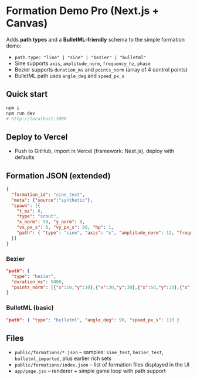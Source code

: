# Formation Demo Pro (Next.js + Canvas)

Adds **path types** and a **BulletML-friendly** schema to the simple formation demo:
- `path.type: "line" | "sine" | "bezier" | "bulletml"`
- Sine supports `axis`, `amplitude_norm`, `frequency_hz`, `phase`
- Bezier supports `duration_ms` and `points_norm` (array of 4 control points)
- BulletML path uses `angle_deg` and `speed_px_s`

## Quick start
```bash
npm i
npm run dev
# http://localhost:3000
```

## Deploy to Vercel
- Push to GitHub, import in Vercel (framework: Next.js), deploy with defaults

## Formation JSON (extended)
```json
{
  "formation_id": "sine_test",
  "meta": {"source":"synthetic"},
  "spawn": [{
    "t_ms": 0,
    "type": "scout",
    "x_norm": 50, "y_norm": 0,
    "vx_px_s": 0, "vy_px_s": 80, "hp": 1,
    "path": { "type": "sine", "axis": "x", "amplitude_norm": 12, "frequency_hz": 0.6, "phase": 0 }
  }]
}
```

### Bezier
```json
"path": {
  "type": "bezier",
  "duration_ms": 5000,
  "points_norm": [{"x":10,"y":10},{"x":30,"y":30},{"x":60,"y":10},{"x":80,"y":40}]
}
```

### BulletML (basic)
```json
"path": { "type": "bulletml", "angle_deg": 90, "speed_px_s": 110 }
```

## Files
- `public/formations/*.json` – samples: `sine_test`, `bezier_test`, `bulletml_imported`, plus earlier rich sets
- `public/formations/index.json` – list of formation files displayed in the UI
- `app/page.jsx` – renderer + simple game loop with path support
